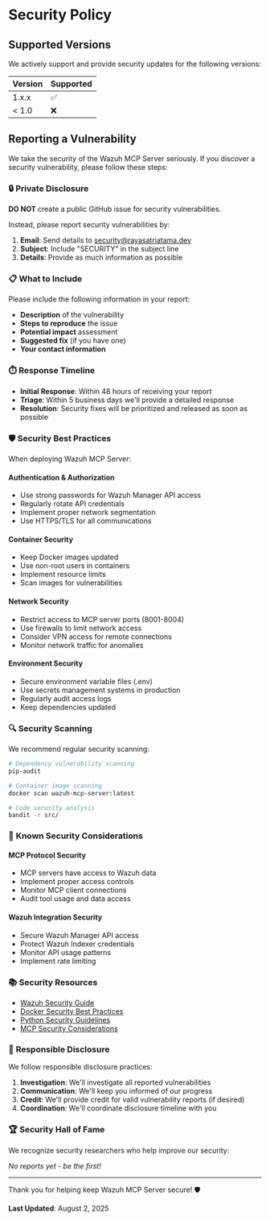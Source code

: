 # Security Policy

## Supported Versions

We actively support and provide security updates for the following versions:

| Version | Supported          |
| ------- | ------------------ |
| 1.x.x   | :white_check_mark: |
| < 1.0   | :x:                |

## Reporting a Vulnerability

We take the security of the Wazuh MCP Server seriously. If you discover a security vulnerability, please follow these steps:

### 🔒 **Private Disclosure**

**DO NOT** create a public GitHub issue for security vulnerabilities.

Instead, please report security vulnerabilities by:

1. **Email**: Send details to [security@rayasatriatama.dev](mailto:security@rayasatriatama.dev)
2. **Subject**: Include "SECURITY" in the subject line
3. **Details**: Provide as much information as possible

### 📋 **What to Include**

Please include the following information in your report:

- **Description** of the vulnerability
- **Steps to reproduce** the issue
- **Potential impact** assessment
- **Suggested fix** (if you have one)
- **Your contact information**

### ⏱️ **Response Timeline**

- **Initial Response**: Within 48 hours of receiving your report
- **Triage**: Within 5 business days we'll provide a detailed response
- **Resolution**: Security fixes will be prioritized and released as soon as possible

### 🛡️ **Security Best Practices**

When deploying Wazuh MCP Server:

#### **Authentication & Authorization**
- Use strong passwords for Wazuh Manager API access
- Regularly rotate API credentials
- Implement proper network segmentation
- Use HTTPS/TLS for all communications

#### **Container Security**
- Keep Docker images updated
- Use non-root users in containers
- Implement resource limits
- Scan images for vulnerabilities

#### **Network Security**
- Restrict access to MCP server ports (8001-8004)
- Use firewalls to limit network access
- Consider VPN access for remote connections
- Monitor network traffic for anomalies

#### **Environment Security**
- Secure environment variable files (.env)
- Use secrets management systems in production
- Regularly audit access logs
- Keep dependencies updated

### 🔍 **Security Scanning**

We recommend regular security scanning:

```bash
# Dependency vulnerability scanning
pip-audit

# Container image scanning
docker scan wazuh-mcp-server:latest

# Code security analysis
bandit -r src/
```

### 🚨 **Known Security Considerations**

#### **MCP Protocol Security**
- MCP servers have access to Wazuh data
- Implement proper access controls
- Monitor MCP client connections
- Audit tool usage and data access

#### **Wazuh Integration Security**
- Secure Wazuh Manager API access
- Protect Wazuh Indexer credentials
- Monitor API usage patterns
- Implement rate limiting

### 📚 **Security Resources**

- [Wazuh Security Guide](https://documentation.wazuh.com/current/user-manual/manager/manual-integration.html)
- [Docker Security Best Practices](https://docs.docker.com/engine/security/)
- [Python Security Guidelines](https://python-security.readthedocs.io/)
- [MCP Security Considerations](https://modelcontextprotocol.io/docs/concepts/security)

### 🤝 **Responsible Disclosure**

We follow responsible disclosure practices:

1. **Investigation**: We'll investigate all reported vulnerabilities
2. **Communication**: We'll keep you informed of our progress
3. **Credit**: We'll provide credit for valid vulnerability reports (if desired)
4. **Coordination**: We'll coordinate disclosure timeline with you

### 🏆 **Security Hall of Fame**

We recognize security researchers who help improve our security:

*No reports yet - be the first!*

---

Thank you for helping keep Wazuh MCP Server secure! 🛡️

**Last Updated**: August 2, 2025

